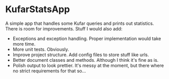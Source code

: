 # KufarStatsApp
A simple app that handles some Kufar queries and prints out statistics.
There is room for improvements. Stuff I would also add:
- Exceptions and exception handling. Proper implementation would take more time.
- More unit tests. Obviously.
- Improve project structure. Add config files to store stuff like urls.
- Better document classes and methods. Although I think it's fine as is.
- Polish output to look prettier. It's messy at the moment, but there where no strict requirements for that so...
